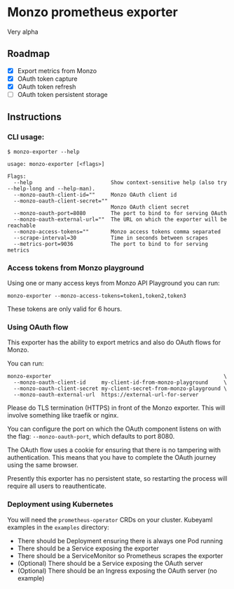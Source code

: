 # Monzo prometheus exporter

Very alpha

## Roadmap

- [x] Export metrics from Monzo
- [x] OAuth token capture
- [x] OAuth token refresh
- [ ] OAuth token persistent storage

## Instructions

### CLI usage:

```
$ monzo-exporter --help

usage: monzo-exporter [<flags>]

Flags:
  --help                         Show context-sensitive help (also try --help-long and --help-man).
  --monzo-oauth-client-id=""     Monzo OAuth client id
  --monzo-oauth-client-secret=""
                                 Monzo OAuth client secret
  --monzo-oauth-port=8080        The port to bind to for serving OAuth
  --monzo-oauth-external-url=""  The URL on which the exporter will be reachable
  --monzo-access-tokens=""       Monzo access tokens comma separated
  --scrape-interval=30           Time in seconds between scrapes
  --metrics-port=9036            The port to bind to for serving metrics
```

### Access tokens from Monzo playground

Using one or many access keys from Monzo API Playground you can run:

```
monzo-exporter --monzo-access-tokens=token1,token2,token3
```

These tokens are only valid for 6 hours.

### Using OAuth flow

This exporter has the ability to export metrics and also do OAuth flows for
Monzo.

You can run:

```
monzo-exporter                                                       \
  --monzo-oauth-client-id     my-client-id-from-monzo-playground     \
  --monzo-oauth-client-secret my-client-secret-from-monzo-playground \
  --monzo-oauth-external-url  https://external-url-for-server
```

Please do TLS termination (HTTPS) in front of the Monzo exporter. This will
involve something like traefik or nginx.

You can configure the port on which the OAuth component listens on with the
flag: `--monzo-oauth-port`, which defaults to port 8080.

The OAuth flow uses a cookie for ensuring that there is no tampering with
authentication. This means that you have to complete the OAuth journey using
the same browser.

Presently this exporter has no persistent state, so restarting the process will
require all users to reauthenticate.


### Deployment using Kubernetes

You will need the `prometheus-operator` CRDs on your cluster.  Kubeyaml
examples in the `examples` directory:

- There should be Deployment ensuring there is always one Pod running
- There should be a Service exposing the exporter
- There should be a ServiceMonitor so Prometheus scrapes the exporter
- (Optional) There should be a Service exposing the OAuth server
- (Optional) There should be an Ingress exposing the OAuth server (no example)
